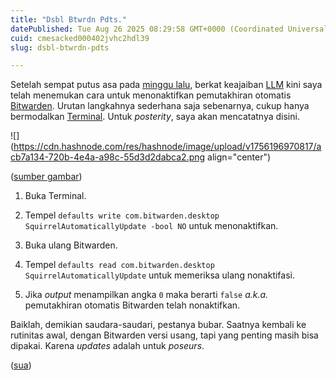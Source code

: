 ```yaml
---
title: "Dsbl Btwrdn Pdts."
datePublished: Tue Aug 26 2025 08:29:58 GMT+0000 (Coordinated Universal Time)
cuid: cmesacked000402jvhc2hdl39
slug: dsbl-btwrdn-pdts

---
```


Setelah sempat putus asa pada [minggu lalu](https://blog.sua.ist/whabitsta), berkat keajaiban [LLM](https://en.wikipedia.org/wiki/Large_language_model) kini saya telah menemukan cara untuk menonaktifkan pemutakhiran otomatis [Bitwarden](https://bitwarden.com/). Urutan langkahnya sederhana saja sebenarnya, cukup hanya bermodalkan [Terminal](https://en.wikipedia.org/wiki/Terminal_\(macOS\)). Untuk *posterity*, saya akan mencatatnya disini.

![](https://cdn.hashnode.com/res/hashnode/image/upload/v1756196970817/acb7a134-720b-4e4a-a98c-55d3d2dabca2.png align="center")

([sumber gambar](https://publicdomainreview.org/collection/serviette-sculptures-the-forgotten-art-of-napkin-folding/))

1. Buka Terminal.
    
2. Tempel `defaults write com.bitwarden.desktop SquirrelAutomaticallyUpdate -bool NO` untuk menonaktifkan.
    
3. Buka ulang Bitwarden.
    
4. Tempel `defaults read com.bitwarden.desktop SquirrelAutomaticallyUpdate` untuk memeriksa ulang nonaktifasi.
    
5. Jika *output* menampilkan angka `0` maka berarti `false` *a.k.a.* pemutakhiran otomatis Bitwarden telah nonaktifkan.
    

Baiklah, demikian saudara-saudari, pestanya bubar. Saatnya kembali ke rutinitas awal, dengan Bitwarden versi usang, tapi yang penting masih bisa dipakai. Karena *updates* adalah untuk *poseurs*.

([sua](https://sua.ist))